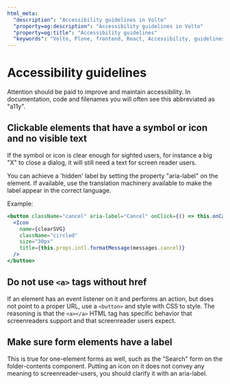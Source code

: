 ```yaml
---
html_meta:
  "description": "Accessibility guidelines in Volto"
  "property=og:description": "Accessibility guidelines in Volto"
  "property=og:title": "Accessibility guidelines"
  "keywords": "Volto, Plone, frontend, React, Accessibility, guidelines, a11y"
---
```


# Accessibility guidelines

Attention should be paid to improve and maintain accessibility. In documentation, code and filenames you will often see this abbreviated as "a11y".

## Clickable elements that have a symbol or icon and no visible text

If the symbol or icon is clear enough for sighted users, for instance a big "X" to close a dialog, it will still need a text for screen reader users.

You can achieve a 'hidden' label by setting the property "aria-label" on the element.
If available, use the translation machinery available to make the label appear in the correct language.

Example:

```jsx
<button className="cancel" aria-label="Cancel" onClick={() => this.onCancel()}>
  <Icon
    name={clearSVG}
    className="circled"
    size="30px"
    title={this.props.intl.formatMessage(messages.cancel)}
  />
</button>
```

## Do not use `<a>` tags without href

If an element has an event listener on it and performs an action, but does not point to a proper URL, use a `<button>` and style with CSS to style.
The reasoning is that the `<a></a>` HTML tag has specific behavior that screenreaders support and that screenreader users expect.

## Make sure form elements have a label

This is true for one-element forms as well, such as the "Search" form on the folder-contents component. Putting an icon on it does not convey any meaning to screenreader-users, you should clarify it with an aria-label.
